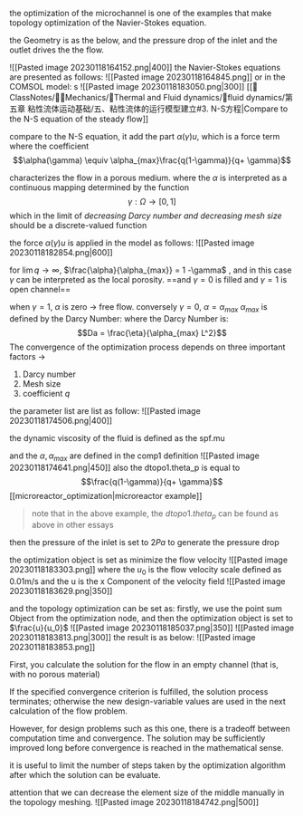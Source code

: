the optimization of the microchannel is one of the examples that make topology optimization of the Navier-Stokes equation.

the Geometry is as the below,  and the pressure drop of the inlet and the outlet drives the the flow. 

![[Pasted image 20230118164152.png|400]]
the Navier-Stokes equations are presented as follows: 
![[Pasted image 20230118164845.png]]
or in the COMSOL model: s
![[Pasted image 20230118183050.png|300]]
[[📘ClassNotes/👨‍🔧Mechanics/🌊Thermal and Fluid dynamics/🌊fluid dynamics/第五章 粘性流体运动基础/五、粘性流体的运行模型建立#3. N-S方程|Compare to the N-S equation of the steady flow]]

compare to the N-S equation, it add the part $\alpha(\gamma) u$, which is a force term where the coefficient 
$$\alpha(\gamma) \equiv \alpha_{max}\frac{q(1-\gamma)}{q+ \gamma}$$

characterizes the flow in a porous medium.
where the $\alpha$ is interpreted as a continuous mapping determined by the function
$$\gamma :\Omega \to[0,1]$$
which in the limit of *decreasing Darcy number and decreasing mesh size* should be a discrete-valued function

the force $\alpha(\gamma) u$ is applied in the model as follows: 
![[Pasted image 20230118182854.png|600]]

for $\lim q\to \infty$, $\frac{\alpha}{\alpha_{max}} = 1 -\gamma$ , and in this case $\gamma$ can be interpreted as the local porosity. 
==and $\gamma = 0$ is  filled and $\gamma =1$ is open channel==

when $\gamma =1$, $\alpha$ is zero -> free flow. 
conversely $\gamma =0$, $\alpha = \alpha_{max}$
$\alpha_{max}$ is defined by the Darcy Number: 
where the Darcy Number is: 
$$Da = \frac{\eta}{\alpha_{max} L^2}$$
The convergence of the optimization process depends on three important factors -> 
1. Darcy number
2. Mesh size 
3. coefficient $q$

the parameter list are list as follow:
![[Pasted image 20230118174506.png|400]]

the dynamic viscosity of the fluid is defined as the spf.mu 

and the $\alpha, \alpha_{max}$ are defined in the comp1 definition
![[Pasted image 20230118174641.png|450]]
also the dtopo1.theta_p is equal to 
$$\frac{q(1-\gamma)}{q+ \gamma}$$
[[microreactor_optimization|microreactor example]]
> note that in the above example,  the $dtopo1. theta_p$ can be found as above in other essays

then the pressure of the inlet is set to $2Pa$ to generate the pressure drop

the optimization object is set as minimize the flow velocity 
![[Pasted image 20230118183303.png]]
where the $u_0$ is the flow velocity scale defined as 0.01m/s
and the u is the x Component of the velocity field
![[Pasted image 20230118183629.png|350]]

and the topology optimization can be set as: 
firstly,  we  use the point sum Object from the optimization node,  and then  the optimization object is set to $\frac{u}{u_0}$ 
![[Pasted image 20230118185037.png|350]]
![[Pasted image 20230118183813.png|300]]
the result is as below:
![[Pasted image 20230118183853.png]]

First, you calculate the solution for the flow in an empty channel (that is, with no porous material)

If the specified convergence criterion is fulfilled, the solution process terminates; otherwise the new design-variable values are used in the next calculation of the flow problem.

However, for design problems such as this one, there is a tradeoff between computation time and convergence. The solution may be sufficiently improved long before convergence is reached in the mathematical sense.

it is useful to limit the number of steps taken by the optimization algorithm after which the solution can be evaluate.

attention that we can decrease the element size of the middle manually in the topology meshing.
![[Pasted image 20230118184742.png|500]]
